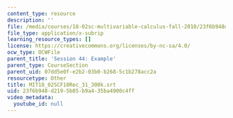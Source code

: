 ```yaml
---
content_type: resource
description: ''
file: /media/courses/18-02sc-multivariable-calculus-fall-2010/23f6b948d2195b85b9a435ba4900c4ff_MIT18_02SCF10Rec_31_300k.vtt
file_type: application/x-subrip
learning_resource_types: []
license: https://creativecommons.org/licenses/by-nc-sa/4.0/
ocw_type: OCWFile
parent_title: 'Session 44: Example'
parent_type: CourseSection
parent_uid: 07dd5e0f-e2b2-03b0-b268-5c1b278acc2a
resourcetype: Other
title: MIT18_02SCF10Rec_31_300k.srt
uid: 23f6b948-d219-5b85-b9a4-35ba4900c4ff
video_metadata:
  youtube_id: null
---
```

